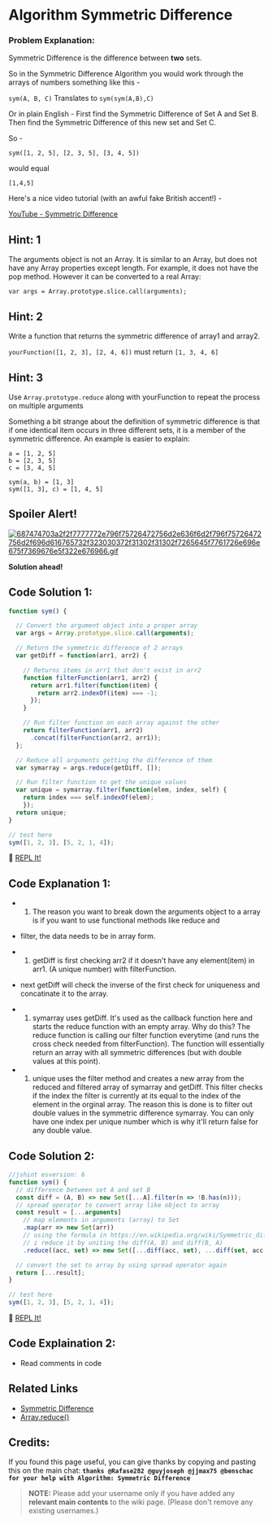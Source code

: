 # Algorithm Symmetric Difference

### Problem Explanation:

Symmetric Difference is the difference between **two** sets.

So in the Symmetric Difference Algorithm you would work through the arrays of numbers something like this -

`sym(A, B, C)` Translates to `sym(sym(A,B),C)`

Or in plain English - First find the Symmetric Difference of Set A and Set B. Then find the Symmetric Difference of this new set and Set C.

So -

`sym([1, 2, 5], [2, 3, 5], [3, 4, 5])`

would equal

`[1,4,5]`

Here's a nice video tutorial (with an awful fake British accent!) -

[YouTube - Symmetric Difference](https://www.youtube.com/watch?v=PxffSUQRkG4)

## Hint: 1

The arguments object is not an Array. It is similar to an Array, but does not have any Array properties except length. For example, it does not have the pop method. However it can be converted to a real Array:

`var args = Array.prototype.slice.call(arguments);`

## Hint: 2

Write a function that returns the symmetric difference of array1 and array2.

`yourFunction([1, 2, 3], [2, 4, 6])` must return `[1, 3, 4, 6]`

## Hint: 3

Use `Array.prototype.reduce` along with yourFunction to repeat the process on multiple arguments

Something a bit strange about the definition of symmetric difference is that if one identical item occurs in three different sets, it is a member of the symmetric difference. An example is easier to explain:

```
a = [1, 2, 5]
b = [2, 3, 5]
c = [3, 4, 5]

sym(a, b) = [1, 3]
sym([1, 3], c) = [1, 4, 5]
```

## Spoiler Alert!

[![687474703a2f2f7777772e796f75726472756d2e636f6d2f796f75726472756d2f696d616765732f323030372f31302f31302f7265645f7761726e696e675f7369676e5f322e676966.gif](https://files.gitter.im/FreeCodeCamp/Wiki/nlOm/thumb/687474703a2f2f7777772e796f75726472756d2e636f6d2f796f75726472756d2f696d616765732f323030372f31302f31302f7265645f7761726e696e675f7369676e5f322e676966.gif)](https://files.gitter.im/FreeCodeCamp/Wiki/nlOm/687474703a2f2f7777772e796f75726472756d2e636f6d2f796f75726472756d2f696d616765732f323030372f31302f31302f7265645f7761726e696e675f7369676e5f322e676966.gif)

**Solution ahead!**

## Code Solution 1:

```javascript
function sym() {

  // Convert the argument object into a proper array
  var args = Array.prototype.slice.call(arguments);

  // Return the symmetric difference of 2 arrays
  var getDiff = function(arr1, arr2) {

    // Returns items in arr1 that don't exist in arr2
    function filterFunction(arr1, arr2) {
      return arr1.filter(function(item) {
        return arr2.indexOf(item) === -1;
      });
    }

    // Run filter function on each array against the other
    return filterFunction(arr1, arr2)
      .concat(filterFunction(arr2, arr1));
  };

  // Reduce all arguments getting the difference of them
  var symarray = args.reduce(getDiff, []);

  // Run filter function to get the unique values
  var unique = symarray.filter(function(elem, index, self) {
    return index === self.indexOf(elem);
    });
  return unique;
}

// test here
sym([1, 2, 3], [5, 2, 1, 4]);
```

:rocket: [REPL It!](https://repl.it/CLoc/0)

## Code Explanation 1:

- 1. The reason you want to break down the arguments object to a array is if you want to use functional methods like reduce and

- filter, the data needs to be in array form.
- 1. getDiff is first checking arr2 if it doesn't have any element(item) in arr1\. (A unique number) with filterFunction.

- next getDiff will check the inverse of the first check for uniqueness and concatinate it to the array.
- 1. symarray uses getDiff. It's used as the callback function here and starts the reduce function with an empty array. Why do this? The reduce function is calling our filter function everytime (and runs the cross check needed from filterFunction). The function will essentially return an array with all symmetric differences (but with double values at this point).

- 1. unique uses the filter method and creates a new array from the reduced and filtered array of symarray and getDiff. This filter checks if the index the filter is currently at its equal to the index of the element in the orginal array. The reason this is done is to filter out double values in the symmetric difference symarray. You can only have one index per unique number which is why it'll return false for any double value.

## Code Solution 2:

```javascript
//jshint esversion: 6
function sym() {
  // difference between set A and set B
  const diff = (A, B) => new Set([...A].filter(n => !B.has(n)));
  // spread operator to convert array like object to array
  const result = [...arguments]
    // map elements in arguments (array) to Set
    .map(arr => new Set(arr))
    // using the formula in https://en.wikipedia.org/wiki/Symmetric_difference
    // i reduce it by uniting the diff(A, B) and diff(B, A)
    .reduce((acc, set) => new Set([...diff(acc, set), ...diff(set, acc)])); 

  // convert the set to array by using spread operator again
  return [...result];
}

// test here
sym([1, 2, 3], [5, 2, 1, 4]);
```

:rocket: [REPL It!](https://repl.it/CLod/0)

## Code Explaination 2:

- Read comments in code

## Related Links

- [Symmetric Difference](https://en.wikipedia.org/wiki/Symmetric_difference)
- [Array.reduce()](http://devdocs.io/javascript/global_objects/array/reduce)

## Credits:

If you found this page useful, you can give thanks by copying and pasting this on the main chat: **`thanks @Rafase282 @guyjoseph @jjmax75 @benschac for your help with Algorithm: Symmetric Difference`**

> **NOTE:** Please add your username only if you have added any **relevant main contents** to the wiki page. (Please don't remove any existing usernames.)
